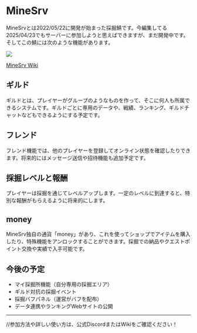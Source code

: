 # MineSrv

MineSrvとは2022/05/22に開発が始まった採掘鯖です。今編集してる2025/04/23でもサーバーに参加しようと思えばできますが、まだ開発中です。そしてこの鯖には次のような機能があります。

![](https://github.com/MineSrv-MC/MineSrv/blob/main/image/title.png)

[MineSrv Wiki](https://github.com/gori5000/MineSrv-Wiki/blob/main/README.md)
## ギルド

ギルドとは、プレイヤーがグループのようなものを作って、そこに何人も所属できるシステムです。ギルドごとに専用のデータや、戦績、ランキング、ギルドチャットなどもできるようにする予定です。

## フレンド

フレンド機能では、他のプレイヤーを登録してオンライン状態を確認したりできます。将来的にはメッセージ送信や招待機能も追加予定です。

## 採掘レベルと報酬

プレイヤーは採掘を通じてレベルアップします。一定のレベルに到達すると、特別な報酬がもらえるように将来的にします。

## money

MineSrv独自の通貨「money」があり、これを使ってショップでアイテムを購入したり、特殊機能をアンロックすることができます。採掘での納品やクエストポイント交換や実績で入手可能です。

## 今後の予定

- マイ採掘所機能（自分専用の採掘エリア）
- ギルド対抗の採掘イベント
- 採掘バフパネル（運営がバフを配布）
- データ連携やランキングWebサイトの公開

---

//参加方法や詳しい使い方は、公式DiscordまたはWikiをご確認ください！
